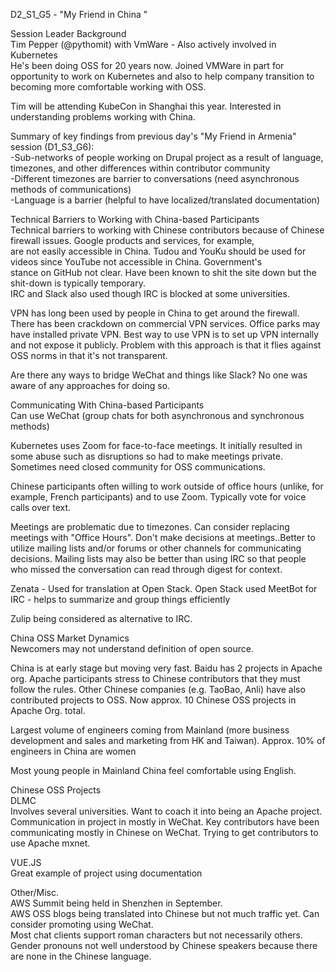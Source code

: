 D2_S1_G5  - "My Friend in China "  

Session Leader Background  
Tim Pepper (@pythomit) with VmWare - Also actively involved in Kubernetes  
He's been doing OSS for 20 years now.  Joined VMWare in part for opportunity to work on Kubernetes and also to help company transition to becoming more comfortable working with OSS.  

Tim will be attending KubeCon in Shanghai this year.  Interested in understanding problems working with China.  

Summary of key findings from previous day's "My Friend in Armenia" session (D1_S3_G6):  
-Sub-networks of people working on Drupal project as a result of language, timezones, and other differences within contributor community  
-Different timezones are barrier to conversations (need asynchronous methods of communications)  
-Language is a barrier (helpful to have localized/translated documentation)  

Technical Barriers to Working with China-based Participants  
Technical barriers to working with Chinese contributors because of Chinese firewall issues.  Google products and services, for example,  
are not easily accessible in China.   Tudou and YouKu should be used for videos since YouTube not accessible in China.  Government's   
stance on GitHub not clear.  Have been known to shit the site down but the shit-down is typically temporary.   
IRC and Slack also used though IRC is blocked at some universities.  

VPN has long been used by people in China to get around the firewall.  There has been crackdown on commercial VPN services. Office parks may have installed private VPN.  Best way to use VPN is to set up VPN internally and not expose it publicly.  Problem with this approach is that it flies against OSS norms in that it's not transparent.  

Are there any ways to bridge WeChat and things like Slack?  No one was aware of any approaches for doing so.  

Communicating With China-based Participants  
Can use WeChat (group chats for both asynchronous and synchronous methods)  

Kubernetes uses Zoom for face-to-face meetings.  It initially resulted in some abuse such as disruptions so had to make meetings private.  Sometimes need closed community for OSS communications.    

Chinese participants often willing to work outside of office hours (unlike, for example, French participants) and to use Zoom.  Typically vote for voice calls over text.  

Meetings are problematic due to timezones.  Can consider replacing meetings with "Office Hours".  Don't make decisions at meetings..Better to utilize mailing lists and/or forums or other channels for communicating decisions.  Mailing lists may also be better than using IRC so that people who missed the conversation can read through digest for context.  

Zenata - Used for translation at Open Stack.  Open Stack used MeetBot for IRC - helps to summarize and group things efficiently  

Zulip being considered as alternative to IRC.  

China OSS Market Dynamics  
Newcomers may not understand definition of open source.  

China is at early stage but moving very fast.  Baidu has 2 projects in Apache org.  Apache participants stress to Chinese contributors that they must follow the rules.  Other Chinese companies (e.g. TaoBao, Anli) have also contributed projects to OSS.  Now approx. 10 Chinese OSS projects in Apache Org. total.  

Largest volume of engineers coming from Mainland (more business development and sales and marketing from HK and Taiwan). Approx. 10% of engineers in China are women  

Most young people in Mainland China feel comfortable using English.  

Chinese OSS Projects  
DLMC   
Involves several universities.  Want to coach it into being an Apache project.  Communication in project in mostly in WeChat.  Key contributors have been communicating mostly in Chinese on WeChat.  Trying to get contributors to use Apache mxnet.    

VUE.JS  
Great example of project using documentation  

Other/Misc.  
AWS Summit being held in Shenzhen in September.  
AWS OSS blogs being translated into Chinese but not much traffic yet.  Can consider promoting using WeChat.  
Most chat clients support roman characters but not necessarily others.  
Gender pronouns not well understood by Chinese speakers because there are none in the Chinese language.  

